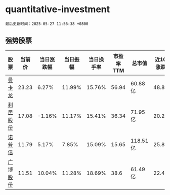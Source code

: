 # quantitative-investment

`最后更新时间：2025-05-27 11:56:38 +0800`

## 强势股票

|股票|当前价|当日涨跌幅|当日振幅|当日换手率|市盈率TTM|总市值|近10日涨跌幅|
|----|----|----|----|----|----|----|----|
|[曼卡龙](https://xueqiu.com/S/SZ300945)|23.23|6.27%|11.99%|15.76%|56.94|60.88亿|48.81%|
|[利民股份](https://xueqiu.com/S/SZ002734)|17.08|-1.16%|11.17%|15.41%|36.34|71.95亿|20.2%|
|[诺普信](https://xueqiu.com/S/SZ002215)|11.79|5.17%|7.85%|15.09%|15.65|118.51亿|25.83%|
|[广博股份](https://xueqiu.com/S/SZ002103)|11.51|10.04%|11.28%|18.69%|38.6|61.49亿|22.45%|
